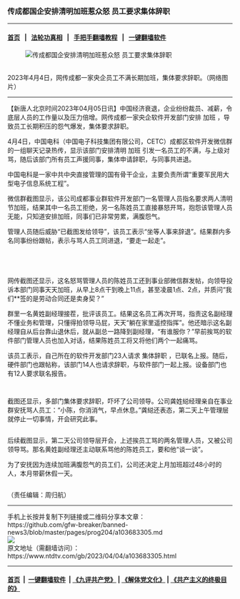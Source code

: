 ### 传成都国企安排清明加班惹众怒 员工要求集体辞职
------------------------

#### [首页](https://github.com/gfw-breaker/banned-news3/blob/master/README.md) &nbsp;&nbsp;|&nbsp;&nbsp; [法轮功真相](https://github.com/begood0513/basic/blob/master/README.md)  &nbsp;&nbsp;|&nbsp;&nbsp; [手把手翻墙教程](https://github.com/gfw-breaker/guides/wiki)  &nbsp;&nbsp;|&nbsp;&nbsp; [一键翻墙软件](https://github.com/gfw-breaker/nogfw/blob/master/README.md)  



<div><div class="featured_image">
 <figure>
  <img alt="传成都国企安排清明加班惹众怒 员工要求集体辞职" src="https://i.ntdtv.com/assets/uploads/2023/04/id103683316-FotoJet-1.jpg"/>
 </figure><br/>
 <span class="caption">
  2023年4月4日，网传成都一家央企员工不满长期加班，集体要求辞职。（网络图片）
 </span>
</div>
</div><hr/>


<div><div class="post_content" itemprop="articleBody">
 <p>
  【新唐人北京时间2023年04月05日讯】中国经济衰退，企业纷纷裁员、减薪，令底层人员的工作量以及压力倍增。网传成都一家央企软件开发部门安排
  <ok href="https://www.ntdtv.com/gb/加班.htm">
   加班
  </ok>
  ，导致员工长期积压的怨气爆发，集体要求辞职。
 </p>
 <p>
  4月4日，中国电科（中国电子科技集团有限公司，CETC）成都区软件开发微信群的一组聊天记录热传，显示该部门安排清明
  <ok href="https://www.ntdtv.com/gb/加班.htm">
   加班
  </ok>
  引发一名员工的不满，与上级对骂，随后该部门所有员工声援同事，集体申请辞职，与同事共进退。
 </p>
 <p>
  中国电科是一家中共中央直接管理的国有骨干企业，主要负责所谓“重要军民用大型电子信息系统工程”。
 </p>
 <p>
  微信群截图显示，该公司成都事业群软件开发部门一名管理人员指名要求两人清明节加班，结果其中一名员工拒绝，另一名陈姓员工直接暴怒开骂，抱怨该管理人员无能，只知道安排加班，同事们已非常劳累，满腹怨气。
 </p>
 <p>
  管理人员随后威胁“已截图发给领导”，该员工表示“坐等人事来辞退”。结果群内多名同事纷纷跟帖，表示与骂人员工同进退，“要走一起走”。
 </p>
 <p>
  <ok href="https://i.ntdtv.com/assets/uploads/2023/04/id103683319-Fs5KO-9WIAAjJp2.jpg">
   <img alt="" class="aligncenter wp-image-103683319" src="https://i.ntdtv.com/assets/uploads/2023/04/id103683319-Fs5KO-9WIAAjJp2.jpg"/>
  </ok>
 </p>
 <p>
  <ok href="https://i.ntdtv.com/assets/uploads/2023/04/id103683321-Fs5KSJfX0AUfsVN.jpg">
   <img alt="" class="aligncenter wp-image-103683321" src="https://i.ntdtv.com/assets/uploads/2023/04/id103683321-Fs5KSJfX0AUfsVN.jpg"/>
  </ok>
 </p>
 <p>
  <ok href="https://i.ntdtv.com/assets/uploads/2023/04/id103683322-Fs5KY4VXwAERBUJ.jpg">
   <img alt="" class="aligncenter wp-image-103683322" src="https://i.ntdtv.com/assets/uploads/2023/04/id103683322-Fs5KY4VXwAERBUJ.jpg"/>
  </ok>
 </p>
 <p>
  <ok href="https://i.ntdtv.com/assets/uploads/2023/04/id103683323-Fs5KdrXWYAIywLS.jpg">
   <img alt="" class="aligncenter wp-image-103683323" src="https://i.ntdtv.com/assets/uploads/2023/04/id103683323-Fs5KdrXWYAIywLS.jpg"/>
  </ok>
 </p>
 <p>
  网传截图还显示，这名怒骂管理人员的陈姓员工还到事业部微信群发帖，向领导投诉本部门同事天天加班，从早上8点干到晚上11点，甚至凌晨1点、2点，并质问“我们**签的是劳动合同还是卖身契？”
 </p>
 <p>
  群里一名黄姓副经理接茬，批评该员工。结果这名员工再次开骂，指责这名副经理不懂业务和管理，只懂得拍领导马屁，天天“躺在家里遥控指挥”。他还暗示这名副经理自从后台靠山退休后，就从副总一路降到副经理，“有谁服你？”早前挨骂的软件部门管理人员也加入对话，结果陈姓员工将又将他们两个一起痛骂。
 </p>
 <p>
  该员工表示，自己所在的软件开发部门23人请求
  <ok href="https://www.ntdtv.com/gb/集体辞职.htm">
   集体辞职
  </ok>
  ，已联名上报。随后，硬件部门也跟帖称，该部门14人也请求辞职，与软件部门一起上报。设备部门也有12人要求联名报告。
 </p>
 <p>
  <ok href="https://i.ntdtv.com/assets/uploads/2023/04/id103683324-018A9E200A8A168D7387BF0560D568EB29.jpg">
   <img alt="" class="aligncenter wp-image-103683324" src="https://i.ntdtv.com/assets/uploads/2023/04/id103683324-018A9E200A8A168D7387BF0560D568EB29-600x1336.jpg"/>
  </ok>
 </p>
 <p>
  <ok href="https://i.ntdtv.com/assets/uploads/2023/04/id103683325-02BEDB207F2C5716B45A1C71327C84621C.jpg">
   <img alt="" class="aligncenter wp-image-103683325" src="https://i.ntdtv.com/assets/uploads/2023/04/id103683325-02BEDB207F2C5716B45A1C71327C84621C-600x1336.jpg"/>
  </ok>
 </p>
 <p>
  截图还显示，多部门集体要求辞职，吓坏了公司领导。公司龚姓縂经理亲自在事业群安抚骂人员工：“小陈，你消消气，早点休息。”龚縂还表态，第二天上午管理层就停止一切事情，开会研究此事。
 </p>
 <p>
  <ok href="https://i.ntdtv.com/assets/uploads/2023/04/id103683328-6706D2298C04B7BE67044516DDE99BA7.jpg">
   <img alt="" class="aligncenter wp-image-103683328" src="https://i.ntdtv.com/assets/uploads/2023/04/id103683328-6706D2298C04B7BE67044516DDE99BA7-600x1336.jpg"/>
  </ok>
 </p>
 <p>
  后续截图显示，第二天公司领导层开会，上述挨员工骂的两名管理人员，又被公司领导骂。那名黄姓副经理还主动联系骂他的陈姓员工，要和他“谈一谈”。
 </p>
 <p>
  为了安抚因为连续加班满腹怨气的员工们，公司还决定上月加班超过48小时的人，本月带薪休假一天。
 </p>
 <p>
  <ok href="https://i.ntdtv.com/assets/uploads/2023/04/id103683318-06991711494304E4334502FD2199EEA9BD.jpg">
   <img alt="" class="aligncenter wp-image-103683318" src="https://i.ntdtv.com/assets/uploads/2023/04/id103683318-06991711494304E4334502FD2199EEA9BD-600x1579.jpg"/>
  </ok>
 </p>
 <p>
  （责任编辑：周归航）
 </p>
 <div class="single_ad">
 </div>
</div>
</div>
<hr/>
手机上长按并复制下列链接或二维码分享本文章：<br/>
https://github.com/gfw-breaker/banned-news3/blob/master/pages/prog204/a103683305.md <br/>
<a href='https://github.com/gfw-breaker/banned-news3/blob/master/pages/prog204/a103683305.md'><img src='https://github.com/gfw-breaker/banned-news3/blob/master/pages/prog204/a103683305.md.png'/></a> <br/>
原文地址（需翻墙访问）：https://www.ntdtv.com/gb/2023/04/04/a103683305.html


------------------------
#### [首页](https://github.com/gfw-breaker/banned-news3/blob/master/README.md) &nbsp;|&nbsp; [一键翻墙软件](https://github.com/gfw-breaker/nogfw/blob/master/README.md) &nbsp;| [《九评共产党》](https://github.com/gfw-breaker/9ping.md/blob/master/README.md#九评之一评共产党是什么) | [《解体党文化》](https://github.com/gfw-breaker/jtdwh.md/blob/master/README.md) | [《共产主义的终极目的》](https://github.com/gfw-breaker/gczydzjmd.md/blob/master/README.md)


<img src='http://gfw-breaker.win/banned-news3/pages/prog204/a103683305.md' width='0px' height='0px'/>